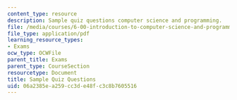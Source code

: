 ```yaml
---
content_type: resource
description: Sample quiz questions computer science and programming.
file: /media/courses/6-00-introduction-to-computer-science-and-programming-fall-2008/06a2385ea259cc3de48fc3c8b7605516_quiz1.pdf
file_type: application/pdf
learning_resource_types:
- Exams
ocw_type: OCWFile
parent_title: Exams
parent_type: CourseSection
resourcetype: Document
title: Sample Quiz Questions
uid: 06a2385e-a259-cc3d-e48f-c3c8b7605516
---
```

